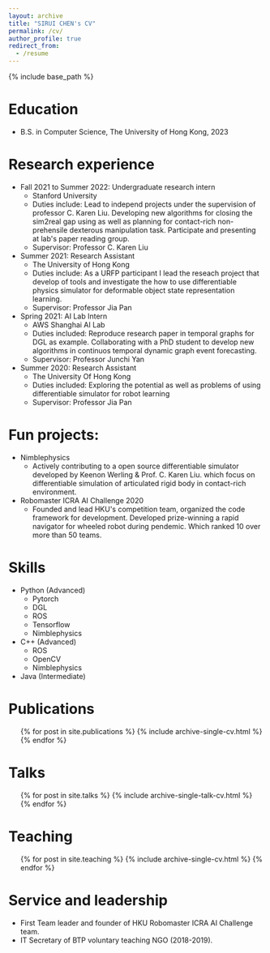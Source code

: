```yaml
---
layout: archive
title: "SIRUI CHEN's CV"
permalink: /cv/
author_profile: true
redirect_from:
  - /resume
---
```


{% include base_path %}

Education
======
* B.S. in Computer Science, The University of Hong Kong, 2023

Research experience
======
* Fall 2021 to Summer 2022: Undergraduate research intern
  * Stanford University
  * Duties include: Lead to independ projects under the supervision of professor C. Karen Liu. Developing new algorithms for closing the sim2real gap using as well as planning for contact-rich non-prehensile dexterous manipulation task. Participate and presenting at lab's paper reading group.
  * Supervisor: Professor C. Karen Liu
* Summer 2021: Research Assistant
  * The University of Hong Kong
  * Duties include: As a URFP participant I lead the reseach project that develop of tools and investigate the how to use differentiable physics simulator for deformable object state representation learning.
  * Supervisor: Professor Jia Pan
* Spring 2021: AI Lab Intern
  * AWS Shanghai AI Lab
  * Duties included: Reproduce research paper in temporal graphs for DGL as example. Collaborating with a PhD student to develop new algorithms in continuos temporal dynamic graph event forecasting.
  * Supervisor: Professor Junchi Yan
* Summer 2020: Research Assistant
  * The University Of Hong Kong
  * Duties included: Exploring the potential as well as problems of using differentiable simulator for robot learning
  * Supervisor: Professor Jia Pan

Fun projects:
=====
* Nimblephysics
  * Actively contributing to a open source differentiable simulator developed by Keenon Werling & Prof. C. Karen Liu. which focus on differentiable simulation of articulated rigid body in contact-rich environment.
* Robomaster ICRA AI Challenge 2020
  * Founded and lead HKU's competition team, organized the code framework for development. Developed prize-winning a rapid navigator for wheeled robot during pendemic. Which ranked 10 over more than 50 teams.

Skills
======
* Python (Advanced)
  * Pytorch
  * DGL
  * ROS
  * Tensorflow
  * Nimblephysics
* C++ (Advanced)
  * ROS
  * OpenCV
  * Nimblephysics
* Java (Intermediate)

Publications
======
  <ul>{% for post in site.publications %}
    {% include archive-single-cv.html %}
  {% endfor %}</ul>
  
Talks
======
  <ul>{% for post in site.talks %}
    {% include archive-single-talk-cv.html %}
  {% endfor %}</ul>
  
Teaching
======
  <ul>{% for post in site.teaching %}
    {% include archive-single-cv.html %}
  {% endfor %}</ul>
  
Service and leadership
======
* First Team leader and founder of HKU Robomaster ICRA AI Challenge team.
* IT Secretary of BTP voluntary teaching NGO (2018-2019).

